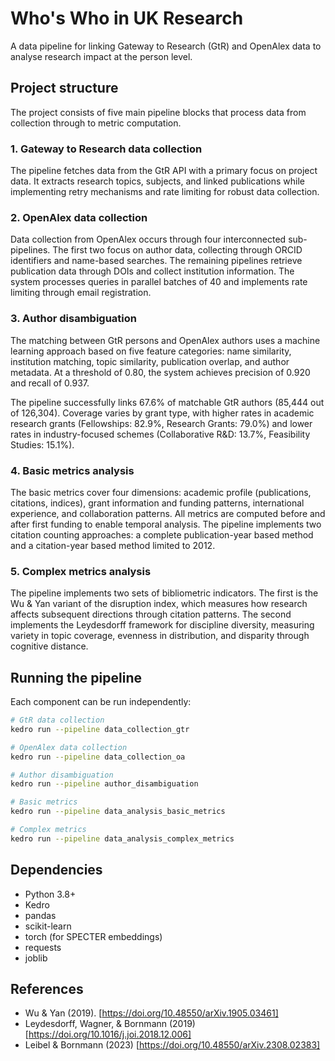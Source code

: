 # Who's Who in UK Research

A data pipeline for linking Gateway to Research (GtR) and OpenAlex data to analyse research impact at the person level.

## Project structure

The project consists of five main pipeline blocks that process data from collection through to metric computation.

### 1. Gateway to Research data collection
The pipeline fetches data from the GtR API with a primary focus on project data. It extracts research topics, subjects, and linked publications while implementing retry mechanisms and rate limiting for robust data collection.

### 2. OpenAlex data collection
Data collection from OpenAlex occurs through four interconnected sub-pipelines. The first two focus on author data, collecting through ORCID identifiers and name-based searches. The remaining pipelines retrieve publication data through DOIs and collect institution information. The system processes queries in parallel batches of 40 and implements rate limiting through email registration.

### 3. Author disambiguation
The matching between GtR persons and OpenAlex authors uses a machine learning approach based on five feature categories: name similarity, institution matching, topic similarity, publication overlap, and author metadata. At a threshold of 0.80, the system achieves precision of 0.920 and recall of 0.937.

The pipeline successfully links 67.6% of matchable GtR authors (85,444 out of 126,304). Coverage varies by grant type, with higher rates in academic research grants (Fellowships: 82.9%, Research Grants: 79.0%) and lower rates in industry-focused schemes (Collaborative R&D: 13.7%, Feasibility Studies: 15.1%).

### 4. Basic metrics analysis
The basic metrics cover four dimensions: academic profile (publications, citations, indices), grant information and funding patterns, international experience, and collaboration patterns. All metrics are computed before and after first funding to enable temporal analysis. The pipeline implements two citation counting approaches: a complete publication-year based method and a citation-year based method limited to 2012.

### 5. Complex metrics analysis
The pipeline implements two sets of bibliometric indicators. The first is the Wu & Yan variant of the disruption index, which measures how research affects subsequent directions through citation patterns. The second implements the Leydesdorff framework for discipline diversity, measuring variety in topic coverage, evenness in distribution, and disparity through cognitive distance.

## Running the pipeline

Each component can be run independently:

```bash
# GtR data collection
kedro run --pipeline data_collection_gtr

# OpenAlex data collection
kedro run --pipeline data_collection_oa

# Author disambiguation
kedro run --pipeline author_disambiguation

# Basic metrics
kedro run --pipeline data_analysis_basic_metrics

# Complex metrics
kedro run --pipeline data_analysis_complex_metrics
```

## Dependencies

- Python 3.8+
- Kedro
- pandas
- scikit-learn
- torch (for SPECTER embeddings)
- requests
- joblib

## References

- Wu & Yan (2019). [https://doi.org/10.48550/arXiv.1905.03461]
- Leydesdorff, Wagner, & Bornmann (2019) [https://doi.org/10.1016/j.joi.2018.12.006]
- Leibel & Bornmann (2023) [https://doi.org/10.48550/arXiv.2308.02383]
